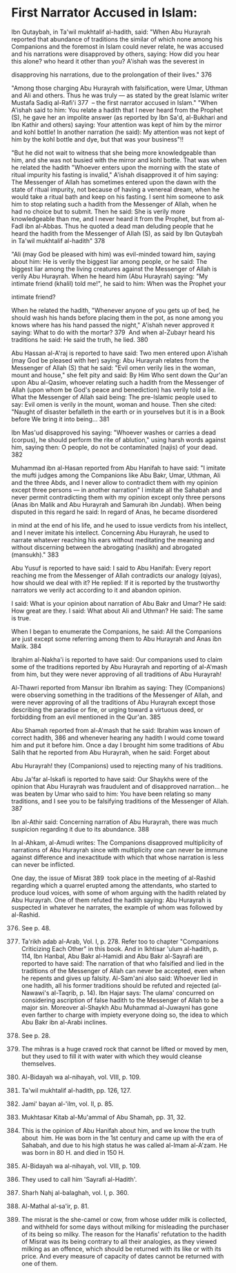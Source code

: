 First Narrator Accused in Islam:
================================

  
  
  

Ibn Qutaybah, in Ta'wil mukhtalif al-hadith, said: "When Abu Hurayrah
reported that abundance of traditions the similar of which none among
his Companions and the foremost in Islam could never relate, he was
accused and his narrations were disapproved by others, saying: How did
you hear this alone? who heard it other than you? A'ishah was the
severest in

disapproving his narrations, due to the prolongation of their lives."
<span id="_anchor_376"></span>376

"Among those charging Abu Hurayrah with falsification, were Umar, Uthman
and Ali and others. Thus he was truly — as stated by the great Islamic
writer Mustafa Sadiq al-Rafi'i <span id="_anchor_377"></span>377  – the
first narrator accused in Islam." "When A'ishah said to him: You relate
a hadith that I never heard from the Prophet (S), he gave her an
impolite answer (as reported by Ibn Sa'd, al-Bukhari and Ibn Kathir and
others) saying: Your attention was kept of him by the mirror and kohl
bottle! In another narration (he said): My attention was not kept of him
by the kohl bottle and dye, but that was your business"!!

"But he did not wait to witness that she being more knowledgeable than
him, and she was not busied with the mirror and kohl bottle. That was
when he related the hadith "Whoever enters upon the morning with the
state of ritual impurity his fasting is invalid," A'ishah disapproved it
of him saying: The Messenger of Allah has sometimes entered upon the
dawn with the state of ritual impurity, not because of having a venereal
dream, when he would take a ritual bath and keep on his fasting. I sent
him someone to ask him to stop relating such a hadith from the Messenger
of Allah, when he had no choice but to submit. Then he said: She is
verily more knowledgeable than me, and I never heard it from the
Prophet, but from al-Fadl ibn al-Abbas. Thus he quoted a dead man
deluding people that he heard the hadith from the Messenger of Allah
(S), as said by Ibn Qutaybah in Ta'wil mukhtalif al-hadith" <span
id="_anchor_378"></span>378

"Ali (may God be pleased with him) was evil-minded toward him, saying
about him: He is verily the biggest liar among people, or he said: The
biggest liar among the living creatures against the Messenger of Allah
is verily Abu Hurayrah. When he heard him (Abu Hurayrah) saying: "My
intimate friend (khalil) told me!", he said to him: When was the Prophet
your

intimate friend?

When he related the hadith, "Whenever anyone of you gets up of bed, he
should wash his hands before placing them in the pot, as none among you
knows where has his hand passed the night," A'ishah never approved it
saying: What to do with the mortar? <span id="_anchor_379"></span>379
 And when al-Zubayr heard his traditions he said: He said the truth, he
lied. <span id="_anchor_380"></span>380

Abu Hassan al-A'raj is reported to have said: Two men entered upon
A'ishah (may God be pleased with her) saying: Abu Hurayrah relates from
the Messenger of Allah (S) that he said: "Evil omen verily lies in the
woman, mount and house," she felt pity and said: By Him Who sent down
the Qur'an upon Abu al-Qasim, whoever relating such a hadith from the
Messenger of Allah (upon whom be God's peace and benediction) has verily
told a lie. What the Messenger of Allah said being: The pre-Islamic
people used to say: Evil omen is verily in the mount, woman and house.
Then she cited: "Naught of disaster befalleth in the earth or in
yourselves but it is in a Book before We bring it into being... <span
id="_anchor_381"></span>381

Ibn Mas'ud disapproved his saying: "Whoever washes or carries a dead
(corpus), he should perform the rite of ablution," using harsh words
against him, saying then: O people, do not be contaminated (najis) of
your dead. <span id="_anchor_382"></span>382

Muhammad ibn al-Hasan reported from Abu Hanifah to have said: "I imitate
the mufti judges among the Companions like Abu Bakr, Umar, Uthman, Ali
and the three Abds, and I never allow to contradict them with my opinion
except three persons — in another narration" I imitate all the Sahabah
and never permit contradicting them with my opinion except only three
persons (Anas ibn Malik and Abu Hurayrah and Samurah ibn Jundab). When
being disputed in this regard he said: In regard of Anas, he became
disordered

in mind at the end of his life, and he used to issue verdicts from his
intellect, and I never imitate his intellect. Concerning Abu Hurayrah,
he used to narrate whatever reaching his ears without meditating the
meaning and without discerning between the abrogating (nasikh) and
abrogated (mansukh)." <span id="_anchor_383"></span>383

Abu Yusuf is reported to have said: I said to Abu Hanifah: Every report
reaching me from the Messenger of Allah contradicts our analogy (qiyas),
how should we deal with it? He replied: If it is reported by the
trustworthy narrators we verily act according to it and abandon opinion.

I said: What is your opinion about narration of Abu Bakr and Umar? He
said: How great are they. I said: What about Ali and Uthman? He said:
The same is true.

When I began to enumerate the Companions, he said: All the Companions
are just except some referring among them to Abu Hurayrah and Anas ibn
Malik. <span id="_anchor_384"></span>384

Ibrahim al-Nakha'i is reported to have said: Our companions used to
claim some of the traditions reported by Abu Hurayrah and reporting of
al-A'mash from him, but they were never approving of all traditions of
Abu Hurayrah!

Al-Thawri reported from Mansur ibn Ibrahim as saying: They (Companions)
were observing something in the traditions of the Messenger of Allah,
and were never approving of all the traditions of Abu Hurayrah except
those describing the paradise or fire, or urging toward a virtuous deed,
or forbidding from an evil mentioned in the Qur'an. <span
id="_anchor_385"></span>385

Abu Shamah reported from al-A'mash that he said: Ibrahim was known of
correct hadith, <span id="_anchor_386"></span>386 and whenever hearing
any hadith I would come toward him and put it before him. Once a day I
brought him some traditions of Abu Salih that he reported from Abu
Hurayrah, when he said: Forget about

Abu Hurayrah! they (Companions) used to rejecting many of his
traditions.

Abu Ja'far al-Iskafi is reported to have said: Our Shaykhs were of the
opinion that Abu Hurayrah was fraudulent and of disapproved narration...
he was beaten by Umar who said to him: You have been relating so many
traditions, and I see you to be falsifying traditions of the Messenger
of Allah. <span id="_anchor_387"></span>387  

Ibn al-Athir said: Concerning narration of Abu Hurayrah, there was much
suspicion regarding it due to its abundance. <span
id="_anchor_388"></span>388

In al-Ahkam, al-Amudi writes: The Companions disapproved multiplicity of
narrations of Abu Hurayrah since with multiplicity one can never be
immune against difference and inexactitude with which that whose
narration is less can never be inflicted.

One day, the issue of Misrat <span id="_anchor_389"></span>389  took
place in the meeting of al-Rashid regarding which a quarrel erupted
among the attendants, who started to produce loud voices, with some of
whom arguing with the hadith related by Abu Hurayrah. One of them
refuted the hadith saying: Abu Hurayrah is suspected in whatever he
narrates, the example of whom was followed by al-Rashid.

  
  
  

376. See p. 48.

377. Ta'rikh adab al-Arab, Vol. I, p. 278. Refer too to chapter
"Companions Criticizing Each Other" in this book. And in Ikhtisar 'ulum
al-hadith, p. 114, Ibn Hanbal, Abu Bakr al-Hamidi and Abu Bakr
al-Sayrafi are reported to have said: The narration of that who
falsified and lied in the traditions of the Messenger of Allah can never
be accepted, even when he repents and gives up falsity. Al-Sam'ani also
said: Whoever lied in one hadith, all his former traditions should be
refuted and rejected (al-Nawawi's al-Taqrib, p. 14). Ibn Hajar says: The
ulama' concurred on considering ascription of false hadith to the
Messenger of Allah to be a major sin. Moreover al-Shaykh Abu Muhammad
al-Juwayni has gone even farther to charge with impiety everyone doing
so, the idea to which Abu Bakr ibn al-Arabi inclines.

378. See p. 28.

379. The mihras is a huge craved rock that cannot be lifted or moved by
men, but they used to fill it with water with which they would cleanse
themselves.

380. Al-Bidayah wa al-nihayah, vol. VIII, p. 109.

381. Ta'wil mukhtalif al-hadith, pp. 126, 127.

382. Jami' bayan al-'ilm, vol. II, p. 85.

383. Mukhtasar Kitab al-Mu'ammal of Abu Shamah, pp. 31, 32.

384. This is the opinion of Abu Hanifah about him, and we know the truth
about  him. He was born in the 1st century and came up with the era of
Sahabah, and due to his high status he was called al-Imam al-A'zam. He
was born in 80 H. and died in 150 H.

385. Al-Bidayah wa al-nihayah, vol. VIII, p. 109.

386. They used to call him 'Sayrafi al-Hadith'.

387. Sharh Nahj al-balaghah, vol. I, p. 360.

388. Al-Mathal al-sa'ir, p. 81.

389. The misrat is the she-camel or cow, from whose udder milk is
collected, and withheld for some days without milking for misleading the
purchaser of its being so milky. The reason for the Hanafis' refutation
to the hadith of Misrat was its being contrary to all their analogies,
as they viewed milking as an offence, which should be returned with its
like or with its price. And every measure of capacity of dates cannot be
returned with one of them.
